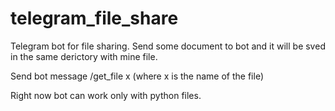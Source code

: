 # telegram_file_share


Telegram bot for file sharing.
 Send some document to bot and it will be sved in the same derictory with mine file.
 
 Send bot message /get_file x    (where x is the name of the file)
 
 Right now bot can work only with python files.
